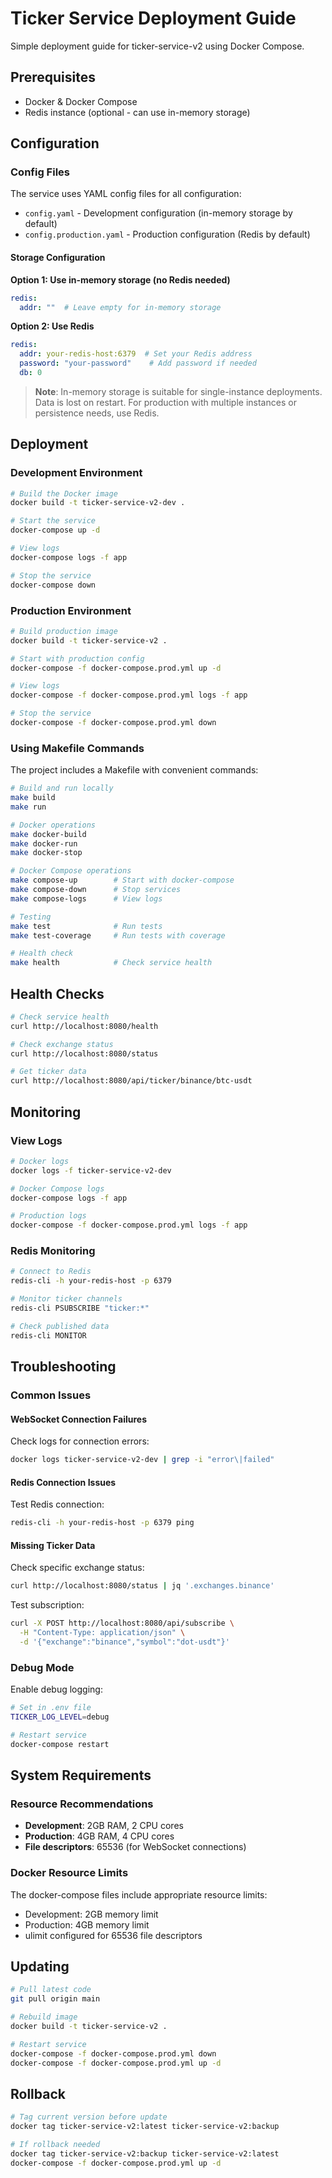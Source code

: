 # Ticker Service Deployment Guide

Simple deployment guide for ticker-service-v2 using Docker Compose.

## Prerequisites

- Docker & Docker Compose
- Redis instance (optional - can use in-memory storage)

## Configuration

### Config Files

The service uses YAML config files for all configuration:

- `config.yaml` - Development configuration (in-memory storage by default)
- `config.production.yaml` - Production configuration (Redis by default)

#### Storage Configuration

**Option 1: Use in-memory storage (no Redis needed)**
```yaml
redis:
  addr: ""  # Leave empty for in-memory storage
```

**Option 2: Use Redis**
```yaml
redis:
  addr: your-redis-host:6379  # Set your Redis address
  password: "your-password"    # Add password if needed
  db: 0
```

> **Note**: In-memory storage is suitable for single-instance deployments. Data is lost on restart. For production with multiple instances or persistence needs, use Redis.

## Deployment

### Development Environment

```bash
# Build the Docker image
docker build -t ticker-service-v2-dev .

# Start the service
docker-compose up -d

# View logs
docker-compose logs -f app

# Stop the service
docker-compose down
```

### Production Environment

```bash
# Build production image
docker build -t ticker-service-v2 .

# Start with production config
docker-compose -f docker-compose.prod.yml up -d

# View logs
docker-compose -f docker-compose.prod.yml logs -f app

# Stop the service
docker-compose -f docker-compose.prod.yml down
```

### Using Makefile Commands

The project includes a Makefile with convenient commands:

```bash
# Build and run locally
make build
make run

# Docker operations
make docker-build
make docker-run
make docker-stop

# Docker Compose operations
make compose-up        # Start with docker-compose
make compose-down      # Stop services
make compose-logs      # View logs

# Testing
make test              # Run tests
make test-coverage     # Run tests with coverage

# Health check
make health            # Check service health
```

## Health Checks

```bash
# Check service health
curl http://localhost:8080/health

# Check exchange status
curl http://localhost:8080/status

# Get ticker data
curl http://localhost:8080/api/ticker/binance/btc-usdt
```

## Monitoring

### View Logs

```bash
# Docker logs
docker logs -f ticker-service-v2-dev

# Docker Compose logs
docker-compose logs -f app

# Production logs
docker-compose -f docker-compose.prod.yml logs -f app
```

### Redis Monitoring

```bash
# Connect to Redis
redis-cli -h your-redis-host -p 6379

# Monitor ticker channels
redis-cli PSUBSCRIBE "ticker:*"

# Check published data
redis-cli MONITOR
```

## Troubleshooting

### Common Issues

#### WebSocket Connection Failures

Check logs for connection errors:
```bash
docker logs ticker-service-v2-dev | grep -i "error\|failed"
```

#### Redis Connection Issues

Test Redis connection:
```bash
redis-cli -h your-redis-host -p 6379 ping
```

#### Missing Ticker Data

Check specific exchange status:
```bash
curl http://localhost:8080/status | jq '.exchanges.binance'
```

Test subscription:
```bash
curl -X POST http://localhost:8080/api/subscribe \
  -H "Content-Type: application/json" \
  -d '{"exchange":"binance","symbol":"dot-usdt"}'
```

### Debug Mode

Enable debug logging:
```bash
# Set in .env file
TICKER_LOG_LEVEL=debug

# Restart service
docker-compose restart
```

## System Requirements

### Resource Recommendations

- **Development**: 2GB RAM, 2 CPU cores
- **Production**: 4GB RAM, 4 CPU cores
- **File descriptors**: 65536 (for WebSocket connections)

### Docker Resource Limits

The docker-compose files include appropriate resource limits:
- Development: 2GB memory limit
- Production: 4GB memory limit
- ulimit configured for 65536 file descriptors

## Updating

```bash
# Pull latest code
git pull origin main

# Rebuild image
docker build -t ticker-service-v2 .

# Restart service
docker-compose -f docker-compose.prod.yml down
docker-compose -f docker-compose.prod.yml up -d
```

## Rollback

```bash
# Tag current version before update
docker tag ticker-service-v2:latest ticker-service-v2:backup

# If rollback needed
docker tag ticker-service-v2:backup ticker-service-v2:latest
docker-compose -f docker-compose.prod.yml up -d
```
